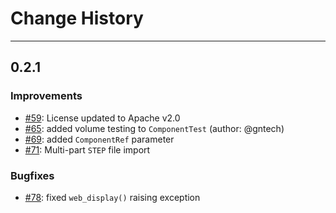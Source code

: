 # Change History

----
## 0.2.1

### Improvements

- [#59](): License updated to Apache v2.0
- [#65](): added volume testing to `ComponentTest` (author: @gntech)
- [#69](https://github.com/fragmuffin/cqparts/pull/69): added `ComponentRef` parameter
- [#71](https://github.com/fragmuffin/cqparts/pull/71): Multi-part `STEP` file import

### Bugfixes

- [#78](https://github.com/fragmuffin/cqparts/pull/78): fixed `web_display()` raising exception
